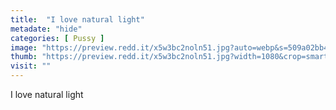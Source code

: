 ```yaml
---
title:  "I love natural light"
metadate: "hide"
categories: [ Pussy ]
image: "https://preview.redd.it/x5w3bc2noln51.jpg?auto=webp&s=509a02bb4590d82cda5a394c6642c39f1779f700"
thumb: "https://preview.redd.it/x5w3bc2noln51.jpg?width=1080&crop=smart&auto=webp&s=8a443f95a4999b3a8bf04c107158f62efe88526a"
visit: ""
---
```

I love natural light
